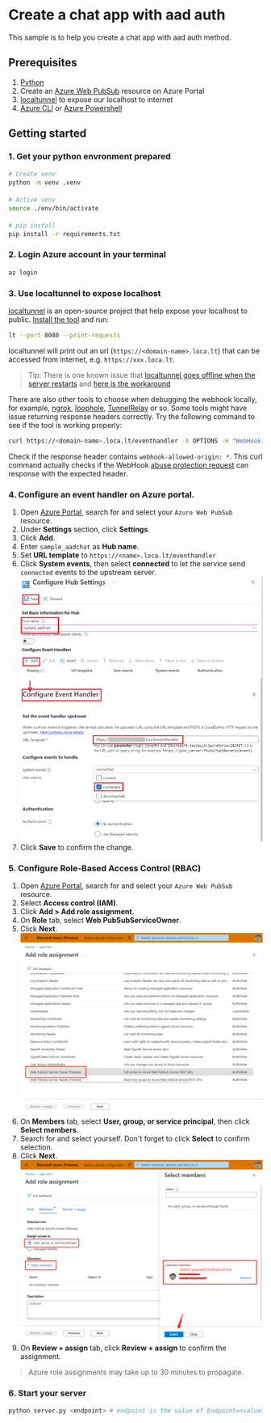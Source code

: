 # Create a chat app with aad auth

This sample is to help you create a chat app with aad auth method.

## Prerequisites

1. [Python](https://www.python.org/)
2. Create an [Azure Web PubSub](https://ms.portal.azure.com/#blade/HubsExtension/BrowseResource/resourceType/Microsoft.SignalRService%2FWebPubSub) resource on Azure Portal
3. [localtunnel](https://github.com/localtunnel/localtunnel) to expose our localhost to internet
4. [Azure CLI](https://docs.microsoft.com/cli/azure/) or [Azure Powershell](https://docs.microsoft.com/powershell/azure/)

## Getting started
   
### 1. Get your python envronment prepared

```bash
# Create venv
python -m venv .venv

# Active venv
source ./env/bin/activate

# pip install
pip install -r requirements.txt
```

### 2. Login Azure account in your terminal

```bash
az login
```

### 3. Use localtunnel to expose localhost

[localtunnel](https://github.com/localtunnel/localtunnel) is an open-source project that help expose your localhost to public. [Install the tool](https://github.com/localtunnel/localtunnel#installation) and run:

```bash
lt --port 8080 --print-requests
```

localtunnel will print out an url (`https://<domain-name>.loca.lt`) that can be accessed from internet, e.g. `https://xxx.loca.lt`.

> Tip:
> There is one known issue that [localtunnel goes offline when the server restarts](https://github.com/localtunnel/localtunnel/issues/466) and [here is the workaround](https://github.com/localtunnel/localtunnel/issues/466#issuecomment-1030599216)  

There are also other tools to choose when debugging the webhook locally, for example, [ngrok](​https://ngrok.com/), [loophole](https://loophole.cloud/docs/), [TunnelRelay](https://github.com/OfficeDev/microsoft-teams-tunnelrelay) or so. Some tools might have issue returning response headers correctly. Try the following command to see if the tool is working properly:

```bash
curl https://<domain-name>.loca.lt/eventhandler -X OPTIONS -H "WebHook-Request-Origin: *" -H "ce-awpsversion: 1.0" --ssl-no-revoke -i
```

Check if the response header contains `webhook-allowed-origin: *`. This curl command actually checks if the WebHook [abuse protection request](https://docs.microsoft.com/azure/azure-web-pubsub/reference-cloud-events#webhook-validation) can response with the expected header.


### 4. Configure an event handler on Azure portal.

1. Open [Azure Portal](https://ms.portal.azure.com/), search for and select your `Azure Web PubSub` resource.
2. Under **Settings** section, click **Settings**.
3. Click **Add**.
4. Enter `sample_aadchat` as **Hub name**.
5. Set **URL template** to `https://<name>.loca.lt/eventhandler`
6. Click **System events**, then select **connected** to let the service send `connected` events to the upstream server.
    ![Event Handler](../../images/portal_event_handler_aadchat.png)
7. Click **Save** to confirm the change.

### 5. Configure Role-Based Access Control (RBAC)
1. Open [Azure Portal](https://ms.portal.azure.com/), search for and select your `Azure Web PubSub` resource.
1. Select **Access control (IAM)**.
1. Click **Add > Add role assignment**.
1. On **Role** tab, select **Web PubSubServiceOwner**.
1. Click **Next**.
   ![Screenshot of Select Roles](./media/add-role-assignment-roles.png)
1. On **Members** tab, select **User, group, or service principal**, then click **Select members**.
1. Search for and select yourself. Don't forget to click **Select** to confirm selection.
1. Click **Next**.
   ![Screenshot of Select Members](./media/add-role-assignment-members.png)
1. On **Review + assign** tab, click **Review + assign** to confirm the assignment.

> Azure role assignments may take up to 30 minutes to propagate.

### 6. Start your server

```python
python server.py <endpoint> # endpoint is the value of Endpoint=<value> in the connection string
```
